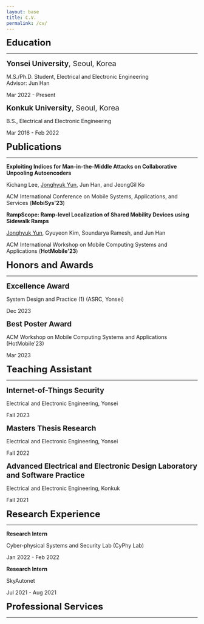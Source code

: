 ```yaml
---
layout: base
title: C.V.
permalink: /cv/
---
```



<style>
  /* Default CSS for section titles */
  .section-title {
    font-size: 1.5rem;
    margin-bottom: 10px; /* Maintain the gap between sections */
  }

  /* Default CSS for sub-section titles */
  .sub-section-title {
    font-size: 1.2rem;
    margin-bottom: 5px; /* Reduce the margin-bottom for sub-section titles */
  }

  /* CSS for section titles on smaller screens (e.g., mobile) */
  @media (max-width: 768px) {
    .section-title {
      font-size: 1.2rem;
      margin-bottom: 10px; /* Maintain the gap between sections */
    }

    .sub-section-title {
      font-size: 1rem;
      margin-bottom: 5px; /* Reduce the margin-bottom for sub-section titles */
    }

    /* Reduce margins for mobile screens */
    hr {
      margin-top: 2px; /* Reduce the margin-top for the horizontal line */
      margin-bottom: 2px; /* Reduce the margin-bottom for the horizontal line */
    }
  }

  /* Styling for commented lines */
  .comment-line {
    font-style: italic;
    color: #777; /* You can adjust the color as needed */
  }
</style>



<div class="section-title"><strong>Education</strong></div>
<hr>
<!-- Yonsei University -->
<div class="sub-section-title"><strong>Yonsei University</strong>, Seoul, Korea</div>
<p>M.S./Ph.D. Student, Electrical and Electronic Engineering<br>Advisor: Jun Han</p>
<p class="date">Mar 2022 - Present</p>

<!-- Konkuk University -->
<div class="sub-section-title"><strong>Konkuk University</strong>, Seoul, Korea</div>
<p>B.S., Electrical and Electronic Engineering</p>
<p class="date">Mar 2016 - Feb 2022</p>

<div class="section-title"><strong>Publications</strong></div>
<hr>

<!-- MobiSys'23 Demo -->
<p><strong>Exploiting Indices for Man-in-the-Middle Attacks on Collaborative Unpooling Autoencoders</strong></p>
<p>Kichang Lee, <u>Jonghyuk Yun</u>, Jun Han, and JeongGil Ko</p>
<p>ACM International Conference on Mobile Systems, Applications, and Services (<strong>MobiSys'23</strong>)</p>

<!-- HotMobile'23 -->
<p><strong>RampScope: Ramp-level Localization of Shared Mobility Devices using Sidewalk Ramps</strong></p>
<p><u>Jonghyuk Yun</u>, Gyuyeon Kim, Soundarya Ramesh, and Jun Han</p>
<p>ACM International Workshop on Mobile Computing Systems and Applications (<strong>HotMobile'23</strong>)</p>

<div class="section-title"><strong>Honors and Awards</strong></div>
<hr>

<div class="sub-section-title"><strong>Excellence Award</strong></div>
<p>System Design and Practice (1) (ASRC, Yonsei)</p>
<p class="date">Dec 2023</p>

<!-- Repeat for other awards, following the same structure -->
<div class="sub-section-title"><strong>Best Poster Award</strong></div>
<p>ACM Workshop on Mobile Computing Systems and Applications (HotMobile'23)</p>
<p class="date">Mar 2023</p>

<!-- Continue adding more entries here -->

<div class="section-title"><strong>Teaching Assistant</strong></div>
<hr>

<!-- Internet-of-Things Security -->
<div class="sub-section-title"><strong>Internet-of-Things Security</strong></div>
<p>Electrical and Electronic Engineering, Yonsei</p>
<p class="date">Fall 2023</p>

<!-- Masters Thesis Research -->
<div class="sub-section-title"><strong>Masters Thesis Research</strong></div>
<p>Electrical and Electronic Engineering, Yonsei</p>
<p class="date">Fall 2022</p>

<!-- Advanced Electrical and Electronic Design Laboratory and Software Practice -->
<div class="sub-section-title"><strong>Advanced Electrical and Electronic Design Laboratory and Software Practice</strong></div>
<p>Electrical and Electronic Engineering, Konkuk</p>
<p class="date">Fall 2021</p>

<div class="section-title"><strong>Research Experience</strong></div>
<hr>

<p><strong>Research Intern</strong></p>
<p>Cyber-physical Systems and Security Lab (CyPhy Lab)</p>
<p class="date">Jan 2022 - Feb 2022</p>

<p><strong>Research Intern</strong></p>
<p>SkyAutonet</p>
<p class="date">Jul 2021 - Aug 2021</p>

<div class="section-title"><strong>Professional Services</strong></div>
<hr>
